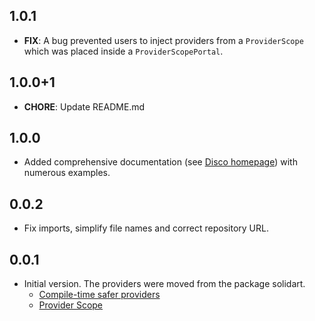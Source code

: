 ## 1.0.1

- **FIX**: A bug prevented users to inject providers from a `ProviderScope` which was placed inside a `ProviderScopePortal`.

## 1.0.0+1

- **CHORE**: Update README.md

## 1.0.0

- Added comprehensive documentation (see [Disco homepage](https://disco.mariuti.com)) with numerous examples.

## 0.0.2

- Fix imports, simplify file names and correct repository URL.

## 0.0.1

- Initial version. The providers were moved from the package solidart.
  - [Compile-time safer providers](https://github.com/nank1ro/solidart/pull/101)
  - [Provider Scope](https://github.com/nank1ro/solidart/pull/103)
